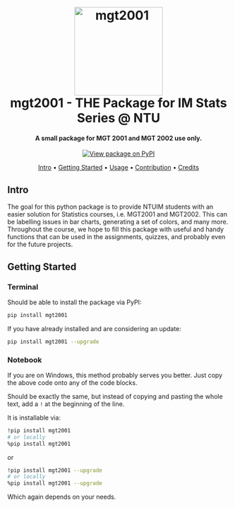 <h1 align="center">
  <br>
  <a href="https://pypi.org/project/mgt2001/"><img src="mgt2001-logo.png" alt="mgt2001" width="200"></a>
  <br>
  mgt2001 - THE Package for IM Stats Series @ NTU
  <br>
</h1>

<h4 align="center">A small package for MGT 2001 and MGT 2002 use only.</h4>

<p align="center">
  <a href="https://pypi.org/project/mgt2001/">
    <img src="https://img.shields.io/pypi/v/mgt2001.svg?maxAge=3600"
         alt="View package on PyPI">
  </a>
</p>

<p align="center">
  <a href="#demo">Intro</a> •
  <a href="#getting-started">Getting Started</a> •
  <a href="#how-to-use">Usage</a> •
  <a href="#contribution">Contribution</a> •
  <a href="#credits">Credits</a>
</p>

## Intro
The goal for this python package is to provide NTUIM students with an easier solution for Statistics courses, i.e. MGT2001 and MGT2002. This can be labelling issues in bar charts, generating a set of colors, and many more. Throughout the course, we hope to fill this package with useful and handy functions that can be used in the assignments, quizzes, and probably even for the future projects. 

## Getting Started
### Terminal
Should be able to install the package via PyPI:
```sh
pip install mgt2001
```

If you have already installed and are considering an update:
```sh
pip install mgt2001 --upgrade
```

### Notebook
If you are on Windows, this method probably serves you better. Just copy the above code onto any of the code blocks.

Should be exactly the same, but instead of copying and pasting the whole text, add a `!` at the beginning of the line.

It is installable via:
```sh
!pip install mgt2001
# or locally
%pip install mgt2001
```

or 

```sh
!pip install mgt2001 --upgrade
# or locally
%pip install mgt2001 --upgrade
```

Which again depends on your needs.
